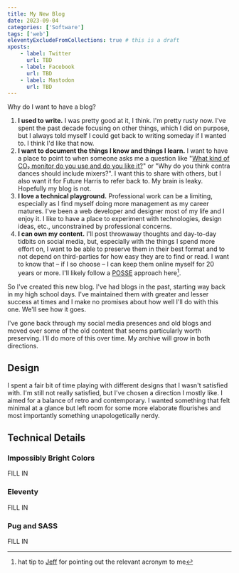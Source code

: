 ```yaml
---
title: My New Blog
date: 2023-09-04
categories: ['Software']
tags: ['web']
eleventyExcludeFromCollections: true # this is a draft
xposts:
    - label: Twitter
      url: TBD
    - label: Facebook
      url: TBD
    - label: Mastodon
      url: TBD
---
```


Why do I want to have a blog?

1. **I used to write.** I was pretty good at it, I think. I'm pretty rusty now. I've spent the past decade focusing on other things, which I did on purpose, but I always told myself I could get back to writing someday if I wanted to. I think I'd like that now.
2. **I want to document the things I know and things I learn.** I want to have a place to point to when someone asks me a question like "[What kind of CO₂ monitor do you use and do you like it?][co2]" or "Why do you think contra dances should include mixers?". I want this to share with others, but I also want it for Future Harris to refer back to. My brain is leaky. Hopefully my blog is not.
3. **I love a technical playground.** Professional work can be a limiting, especially as I find myself doing more management as my career matures. I've been a web developer and designer most of my life and I enjoy it. I like to have a place to experiment with technologies, design ideas, etc., unconstrained by professional concerns.
4. **I can own my content.** I'll post throwaway thoughts and day-to-day tidbits on social media, but, especially with the things I spend more effort on, I want to be able to preserve them in their best format and to not depend on third-parties for how easy they are to find or read. I want to know that – if I so choose – I can keep them online myself for 20 years or more. I'll likely follow a [POSSE][] approach here[^1].

[co2]: '/2022/08/my-co2-monitor/'
[POSSE]: https://indieweb.org/POSSE
[Jeff]: https://www.jefftk.com/

So I've created this new blog. I've had blogs in the past, starting way back in my high school days. I've maintained them with greater and lesser success at times and I make no promises about how well I'll do with this one. We'll see how it goes.

I've gone back through my social media presences and old blogs and moved over some of the old content that seems particularly worth preserving. I'll do more of this over time. My archive will grow in both directions.

## Design

I spent a fair bit of time playing with different designs that I wasn't satisfied with. I'm still not really satisfied, but I've chosen a direction I mostly like. I aimed for a balance of retro and contemporary. I wanted something that felt minimal at a glance but left room for some more elaborate flourishes and most importantly something unapologetically nerdy.

## Technical Details

### Impossibly Bright Colors

FILL IN

### Eleventy

FILL IN

### Pug and SASS

FILL IN

[^1]: hat tip to [Jeff][] for pointing out the relevant acronym to me
